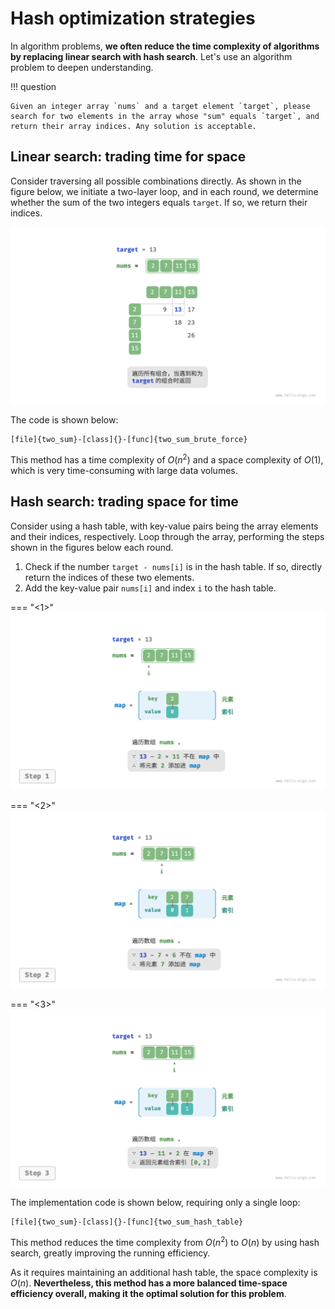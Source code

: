 # Hash optimization strategies

In algorithm problems, **we often reduce the time complexity of algorithms by replacing linear search with hash search**. Let's use an algorithm problem to deepen understanding.

!!! question

    Given an integer array `nums` and a target element `target`, please search for two elements in the array whose "sum" equals `target`, and return their array indices. Any solution is acceptable.

## Linear search: trading time for space

Consider traversing all possible combinations directly. As shown in the figure below, we initiate a two-layer loop, and in each round, we determine whether the sum of the two integers equals `target`. If so, we return their indices.

![Linear search solution for two-sum problem](replace_linear_by_hashing.assets/two_sum_brute_force.png)

The code is shown below:

```src
[file]{two_sum}-[class]{}-[func]{two_sum_brute_force}
```

This method has a time complexity of $O(n^2)$ and a space complexity of $O(1)$, which is very time-consuming with large data volumes.

## Hash search: trading space for time

Consider using a hash table, with key-value pairs being the array elements and their indices, respectively. Loop through the array, performing the steps shown in the figures below each round.

1. Check if the number `target - nums[i]` is in the hash table. If so, directly return the indices of these two elements.
2. Add the key-value pair `nums[i]` and index `i` to the hash table.

=== "<1>"
    ![Help hash table solve two-sum](replace_linear_by_hashing.assets/two_sum_hashtable_step1.png)

=== "<2>"
    ![two_sum_hashtable_step2](replace_linear_by_hashing.assets/two_sum_hashtable_step2.png)

=== "<3>"
    ![two_sum_hashtable_step3](replace_linear_by_hashing.assets/two_sum_hashtable_step3.png)

The implementation code is shown below, requiring only a single loop:

```src
[file]{two_sum}-[class]{}-[func]{two_sum_hash_table}
```

This method reduces the time complexity from $O(n^2)$ to $O(n)$ by using hash search, greatly improving the running efficiency.

As it requires maintaining an additional hash table, the space complexity is $O(n)$. **Nevertheless, this method has a more balanced time-space efficiency overall, making it the optimal solution for this problem**.
